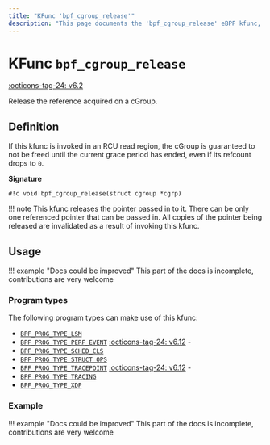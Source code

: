 ```yaml
---
title: "KFunc 'bpf_cgroup_release'"
description: "This page documents the 'bpf_cgroup_release' eBPF kfunc, including its definition, usage, program types that can use it, and examples."
---
```

# KFunc `bpf_cgroup_release`

<!-- [FEATURE_TAG](bpf_cgroup_release) -->
[:octicons-tag-24: v6.2](https://github.com/torvalds/linux/commit/fda01efc61605af7c6fa03c4109f14d59c9228b7)
<!-- [/FEATURE_TAG] -->

Release the reference acquired on a cGroup.

## Definition

If this kfunc is invoked in an RCU read region, the cGroup is guaranteed to not be freed until the current grace period has ended, even if its refcount drops to `0`.

**Signature**

<!-- [KFUNC_DEF] -->
`#!c void bpf_cgroup_release(struct cgroup *cgrp)`

!!! note
	This kfunc releases the pointer passed in to it. There can be only one referenced pointer that can be passed in. 
	All copies of the pointer being released are invalidated as a result of invoking this kfunc.
<!-- [/KFUNC_DEF] -->

## Usage

!!! example "Docs could be improved"
    This part of the docs is incomplete, contributions are very welcome

### Program types

The following program types can make use of this kfunc:

<!-- [KFUNC_PROG_REF] -->
- [`BPF_PROG_TYPE_LSM`](../program-type/BPF_PROG_TYPE_LSM.md)
- [`BPF_PROG_TYPE_PERF_EVENT`](../program-type/BPF_PROG_TYPE_PERF_EVENT.md) [:octicons-tag-24: v6.12](https://github.com/torvalds/linux/commit/bc638d8cb5be813d4eeb9f63cce52caaa18f3960) - 
- [`BPF_PROG_TYPE_SCHED_CLS`](../program-type/BPF_PROG_TYPE_SCHED_CLS.md)
- [`BPF_PROG_TYPE_STRUCT_OPS`](../program-type/BPF_PROG_TYPE_STRUCT_OPS.md)
- [`BPF_PROG_TYPE_TRACEPOINT`](../program-type/BPF_PROG_TYPE_TRACEPOINT.md) [:octicons-tag-24: v6.12](https://github.com/torvalds/linux/commit/bc638d8cb5be813d4eeb9f63cce52caaa18f3960) - 
- [`BPF_PROG_TYPE_TRACING`](../program-type/BPF_PROG_TYPE_TRACING.md)
- [`BPF_PROG_TYPE_XDP`](../program-type/BPF_PROG_TYPE_XDP.md)
<!-- [/KFUNC_PROG_REF] -->

### Example

!!! example "Docs could be improved"
    This part of the docs is incomplete, contributions are very welcome

